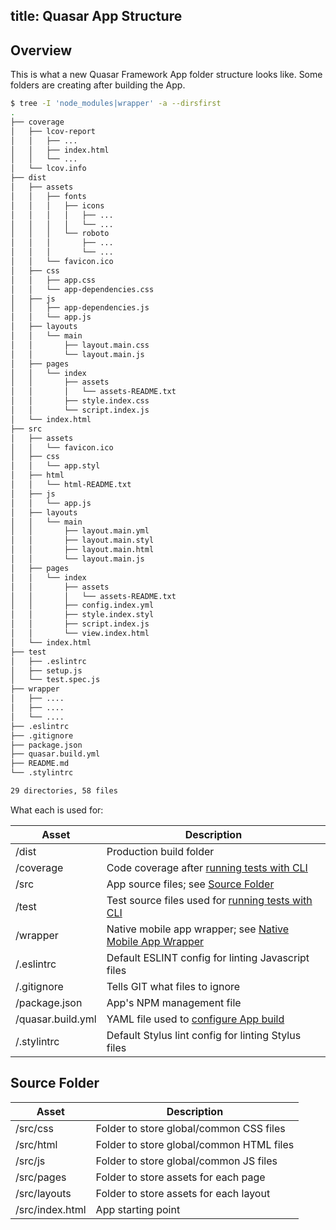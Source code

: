title: Quasar App Structure
---
## Overview
This is what a new Quasar Framework App folder structure looks like. Some folders are creating after building the App.
``` bash
$ tree -I 'node_modules|wrapper' -a --dirsfirst
.
├── coverage
│   ├── lcov-report
│   │   ├── ...
│   │   ├── index.html
│   │   └── ...
│   └── lcov.info
├── dist
│   ├── assets
│   │   ├── fonts
│   │   │   ├── icons
│   │   │   │   ├── ...
│   │   │   │   └── ...
│   │   │   └── roboto
│   │   │       ├── ...
│   │   │       └── ...
│   │   └── favicon.ico
│   ├── css
│   │   ├── app.css
│   │   └── app-dependencies.css
│   ├── js
│   │   ├── app-dependencies.js
│   │   └── app.js
│   ├── layouts
│   │   └── main
│   │       ├── layout.main.css
│   │       └── layout.main.js
│   ├── pages
│   │   └── index
│   │       ├── assets
│   │       │   └── assets-README.txt
│   │       ├── style.index.css
│   │       └── script.index.js
│   └── index.html
├── src
│   ├── assets
│   │   └── favicon.ico
│   ├── css
│   │   └── app.styl
│   ├── html
│   │   └── html-README.txt
│   ├── js
│   │   └── app.js
│   ├── layouts
│   │   └── main
│   │       ├── layout.main.yml
│   │       ├── layout.main.styl
│   │       ├── layout.main.html
│   │       └── layout.main.js
│   ├── pages
│   │   └── index
│   │       ├── assets
│   │       │   └── assets-README.txt
│   │       ├── config.index.yml
│   │       ├── style.index.styl
│   │       ├── script.index.js
│   │       └── view.index.html
│   └── index.html
├── test
│   ├── .eslintrc
│   ├── setup.js
│   └── test.spec.js
├── wrapper
│   ├── ....
│   ├── ....
│   └── ....
├── .eslintrc
├── .gitignore
├── package.json
├── quasar.build.yml
├── README.md
└── .stylintrc

29 directories, 58 files
```

What each is used for:

| Asset | Description |
| --- | --- |
| /dist | Production build folder |
| /coverage | Code coverage after [running tests with CLI](/guide/cli-commands.html#Running_Test_Suites) |
| /src | App source files; see [Source Folder](#Source_Folder) |
| /test | Test source files used for [running tests with CLI](/guide/cli-commands.html#Running_Test_Suites) |
| /wrapper | Native mobile app wrapper; see [Native Mobile App Wrapper](/guide/cli-commands.html#Native_Mobile_App_Wrapper) |
| /.eslintrc | Default ESLINT config for linting Javascript files |
| /.gitignore | Tells GIT what files to ignore |
| /package.json | App's NPM management file |
| /quasar.build.yml | YAML file used to [configure App build](/guide/quasar-app-configuration.html#quasar-build-yml) |
| /.stylintrc | Default Stylus lint config for linting Stylus files |

## Source Folder

| Asset | Description |
| --- | --- |
| /src/css | Folder to store global/common CSS files |
| /src/html | Folder to store global/common HTML files |
| /src/js | Folder to store global/common JS files |
| /src/pages | Folder to store assets for each page |
| /src/layouts | Folder to store assets for each layout |
| /src/index.html | App starting point |
